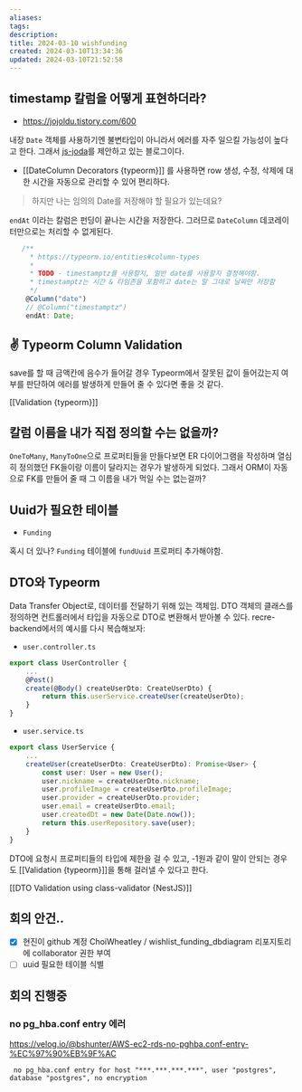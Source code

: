 ```yaml
---
aliases: 
tags: 
description:
title: 2024-03-10 wishfunding
created: 2024-03-10T13:34:36
updated: 2024-03-10T21:52:58
---
```


## timestamp 칼럼을 어떻게 표현하더라?

- <https://jojoldu.tistory.com/600>

내장 `Date` 객체를 사용하기엔 불변타입이 아니라서 에러를 자주 일으킬 가능성이 높다고 한다. 그래서 [js-joda](https://www.npmjs.com/package/js-joda)를 제안하고 있는 블로그이다.

- [[DateColumn Decorators {typeorm}]] 를 사용하면 row 생성, 수정, 삭제에 대한 시간을 자동으로 관리할 수 있어 편리하다.

> 하지만 나는 임의의 Date를 저장해야 할 필요가 있는데요?

`endAt` 이라는 칼럼은 펀딩이 끝나는 시간을 저장한다. 그러므로 `DateColumn` 데코레이터만으로는 처리할 수 없게된다.

```ts
   /**
	 * https://typeorm.io/entities#column-types
	 *
     * TODO - timestamptz를 사용할지, 일반 date를 사용할지 결정해야함.
     * timestamptz는 시간 & 타임존을 포함하고 date는 말 그대로 날짜만 저장함
     */
    @Column("date")
    // @Column("timestamptz")
    endAt: Date;
```

## ✌️ Typeorm Column Validation

save를 할 때 금액칸에 음수가 들어갈 경우 Typeorm에서 잘못된 값이 들어갔는지 여부를 판단하여 에러를 발생하게 만들어 줄 수 있다면 좋을 것 같다.

[[Validation {typeorm}]]

## 칼럼 이름을 내가 직접 정의할 수는 없을까?

`OneToMany`, `ManyToOne`으로 프로퍼티들을 만들다보면 ER 다이어그램을 작성하며 열심히 정의했던 FK들이랑 이름이 달라지는 경우가 발생하게 되었다. 그래서 ORM이 자동으로 FK를 만들어 줄 때 그 이름을 내가 먹일 수는 없는걸까?

## Uuid가 필요한 테이블

- `Funding`

혹시 더 있나? `Funding` 테이블에 `fundUuid` 프로퍼티 추가해야함.

## DTO와 Typeorm

Data Transfer Object로, 데이터를 전달하기 위해 있는 객체임. DTO 객체의 클래스를 정의하면 컨트롤러에서 타입을 자동으로 DTO로 변환해서 받아볼 수 있다. recre-backend에서의 예시를 다시 복습해보자:

- `user.controller.ts`

```ts
export class UserController {
	...
    @Post()
    create(@Body() createUserDto: CreateUserDto) {
        return this.userService.createUser(createUserDto);
    }
}
```

- `user.service.ts`

```ts
export class UserService {
	...
    createUser(createUserDto: CreateUserDto): Promise<User> {
        const user: User = new User();
        user.nickname = createUserDto.nickname;
        user.profileImage = createUserDto.profileImage;
        user.provider = createUserDto.provider;
        user.email = createUserDto.email;
        user.createdDt = new Date(Date.now());
        return this.userRepository.save(user);
    }
}
```

DTO에 요청시 프로퍼티들의 타입에 제한을 걸 수 있고, -1원과 같이 말이 안되는 경우도 [[Validation {typeorm}]]을 통해 걸러낼 수 있다고 한다.

[[DTO Validation using class-validator {NestJS}]]

## 회의 안건..

- [x] 현진이 github 계정 ChoiWheatley / wishlist_funding_dbdiagram 리포지토리에 collaborator 권한 부여
- [ ] uuid 필요한 테이블 식별

## 회의 진행중

### no pg_hba.conf entry 에러

<https://velog.io/@bshunter/AWS-ec2-rds-no-pghba.conf-entry-%EC%97%90%EB%9F%AC>

```
 no pg_hba.conf entry for host "***.***.***.***", user "postgres", database "postgres", no encryption
```
